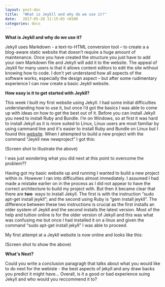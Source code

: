 ```yaml
---
layout: post-doc
title:  "What is Jeykll and why do we use it?"
date:   2017-05-28 11:15:03 +0100
categories: docs
---
```

**What is Jeykll and why do we use it?**

Jekyll uses Markdown - a text-to-HTML conversion
tool – to create a a blog-aware static website that doesn’t require a huge
amount of maintenance. Once you have created the structure you just have to add
your own Markdown file and Jekyll will add it to the website. The appeal of Jeykll for many users is that it allows content editors to
edit the site without knowing how to code. I don’t yet understand how all aspects of the
software works, especially the design aspect – but after some rudimentary
experience I can now create a basic Jeykll website.


**How easy is it to get started with Jeykll?**

This week I built my first website using Jekyll.
I had some initial difficulties understanding how to use it, but once I’d
got the basics I was able to come up with ideas on how to get the best out of
it. Before you can install Jekyll you need to install Ruby and Bundle. I’m on
Windows, so at first it was hard to install Jekyll as it is more suited to
Linux, Linux users are most familiar by using cammand line and it's easier to install Ruby and Bundle on Linux but I found this [website](http://jekyll-windows.juthilo.com/). When I attempted to build a new project with the command “Jeykll new newproject”
I got this:

(Screen shot to illustrate the above)

I was just wondering what you did next at this point to overcome the
problem??


Having got my basic website up and running I wanted
to build a new project within in. However I ran into difficulties almost
immediately. I assumed I had made a mistake earlier on in the process as I did
not appear to have the correct architecture to build my project with. But then
it became clear that there are **two&nbsp;** ways to install
Jekyll. The first is with the instruction “sudo apt-get install jeykll”; and
the second using Ruby is “gem install jeykll”. The difference between these two
instructions is crucial as the first installs an older system of Jeykll and the
second installs the latest version. Most of the help and tuition online is for
the older version of Jekyll and this was what was confusing me but once I
had installed it on a linux and given the command “sudo apt-get install jekyll”
I was able to proceed.

My first attempt at a Jeykll website is now online
and looks like this:

(Screen shot to show the above)

**What's Next?**

Could you write a conclusion paragragh that talks about what you would
like to do next for the webiste - the best aspects of jekyll and any draw backs
you predict it might have... Overall, is it a good or bad experience
suing Jekyll and who would you reccommend it to?
